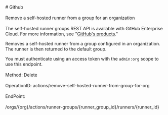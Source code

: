 <br>#     Github</br>
<br>Remove a self-hosted runner from a group for an organization</br>
<br>The self-hosted runner groups REST API is available with GitHub Enterprise Cloud. For more information, see "[GitHub's products](https://docs.github.com/github/getting-started-with-github/githubs-products)."


Removes a self-hosted runner from a group configured in an organization. The runner is then returned to the default group.

You must authenticate using an access token with the `admin:org` scope to use this endpoint.</br>
<br>Method: Delete</br>
<br>OperationID: actions/remove-self-hosted-runner-from-group-for-org</br>
<br>EndPoint:</br>
<br>/orgs/{org}/actions/runner-groups/{runner_group_id}/runners/{runner_id}</br>
